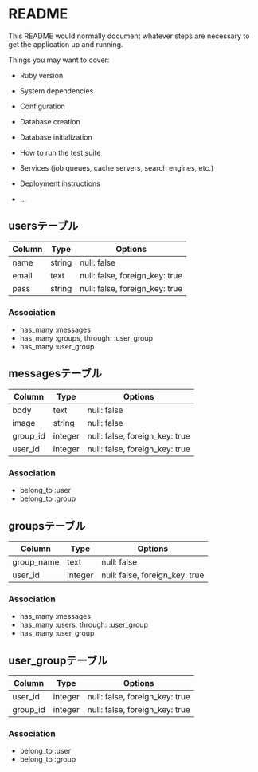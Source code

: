 # README

This README would normally document whatever steps are necessary to get the
application up and running.

Things you may want to cover:

* Ruby version

* System dependencies

* Configuration

* Database creation

* Database initialization

* How to run the test suite

* Services (job queues, cache servers, search engines, etc.)

* Deployment instructions

* ...
## usersテーブル

|Column|Type|Options|
|------|----|-------|
|name|string|null: false|
|email|text|null: false, foreign_key: true|
|pass|string|null: false, foreign_key: true|

### Association
- has_many :messages
- has_many :groups, through: :user_group
- has_many :user_group

## messagesテーブル

|Column|Type|Options|
|------|----|-------|
|body|text|null: false
|image|string|null: false
|group_id|integer|null: false, foreign_key: true|
|user_id|integer|null: false, foreign_key: true|

### Association
- belong_to :user
- belong_to :group

## groupsテーブル

|Column|Type|Options|
|------|----|-------|
|group_name|text|null: false|
|user_id|integer|null: false, foreign_key: true|

### Association
- has_many :messages
- has_many :users, through: :user_group
- has_many :user_group

## user_groupテーブル

|Column|Type|Options|
|------|----|-------|
|user_id|integer|null: false, foreign_key: true|
|group_id|integer|null: false, foreign_key: true|

### Association
- belong_to :user
- belong_to :group